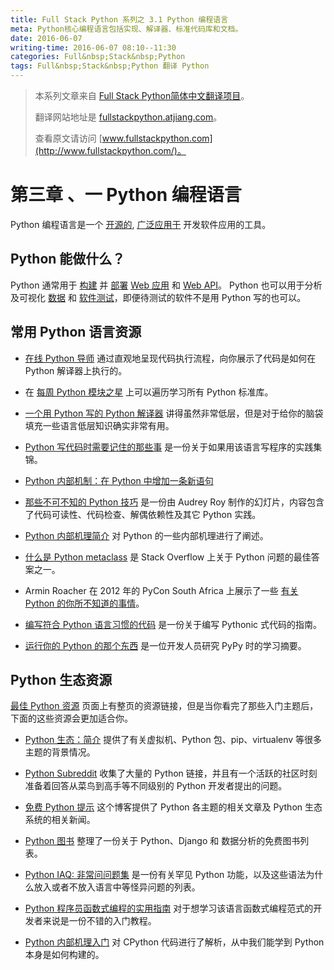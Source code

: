 ```yaml
---
title: Full Stack Python 系列之 3.1 Python 编程语言
meta: Python核心编程语言包括实现、解译器、标准代码库和文档。
date: 2016-06-07
writing-time: 2016-06-07 08:10--11:30
categories: Full&nbsp;Stack&nbsp;Python
tags: Full&nbsp;Stack&nbsp;Python 翻译 Python
---
```


> 本系列文章来自 [Full Stack Python简体中文翻译项目](https://github.com/haiiiiiyun/fullstackpython.cn)。
>
> 翻译网站地址是 [fullstackpython.atjiang.com](http://fullstackpython.atjiang.com)。
>
> 查看原文请访问 [www.fullstackpython.com](http://www.fullstackpython.com/)。

# 第三章 、一 Python 编程语言
Python 编程语言是一个 [开源的](https://www.python.org/downloads/source/), [广泛应用于](http://fullstackpython.atjiang.com/why-use-python.html) 开发软件应用的工具。

## Python 能做什么？
Python 通常用于 [构建](http://fullstackpython.atjiang.com/web-frameworks.html) 并 [部署](http://fullstackpython.atjiang.com/deployment.html) [Web 应用](http://fullstackpython.atjiang.com/web-development.html) 和 [Web API](http://fullstackpython.atjiang.com/application-programming-interfaces.html)。 Python 也可以用于分析及可视化 [数据](http://fullstackpython.atjiang.com/data.html)  和 [软件测试](http://fullstackpython.atjiang.com/testing.html)，即便待测试的软件不是用 Python 写的也可以。

## 常用 Python 语言资源
* [在线 Python 导师](http://www.pythontutor.com/) 通过直观地呈现代码执行流程，向你展示了代码是如何在 Python 解译器上执行的。

* 在 [每周 Python 模块之星](http://pymotw.com/2/index.html) 上可以遍历学习所有 Python 标准库。

* [一个用 Python 写的 Python 解译器](http://aosabook.org/en/500L/a-python-interpreter-written-in-python.html) 讲得虽然非常低层，但是对于给你的脑袋填充一些语言低层知识确实非常有用。

* [Python 写代码时需要记住的那些事](http://satyajit.ranjeev.in/2012/05/17/python-a-few-things-to-remember.html) 是一份关于如果用该语言写程序的实践集锦。

* [Python 内部机制：在 Python 中增加一条新语句](http://eli.thegreenplace.net/2010/06/30/python-internals-adding-a-new-statement-to-python/)

* [那些不可不知的 Python 技巧](http://www.slideshare.net/audreyr/python-tricks-that-you-cant-live-without) 是一份由 Audrey Roy 制作的幻灯片，内容包含了代码可读性、代码检查、解偶依赖性及其它 Python 实践。

* [Python 内部机理简介](http://tech.blog.aknin.name/2010/04/02/pythons-innards-introduction/) 对 Python 的一些内部机理进行了阐述。

* [什么是 Python metaclass](http://stackoverflow.com/questions/100003/what-is-a-metaclass-in-python) 是 Stack Overflow 上关于 Python 问题的最佳答案之一。

* Armin Roacher 在 2012 年的 PyCon South Africa 上展示了一些 [有关 Python 的你所不知道的事情](https://speakerdeck.com/mitsuhiko/didntknow)。

* [编写符合 Python 语言习惯的代码](http://www.jeffknupp.com/blog/2012/10/04/writing-idiomatic-python/) 是一份关于编写 Pythonic 式代码的指南。

* [运行你的 Python 的那个东西](http://ashfall.github.io/blog/2012/10/23/the-thing-that-runs-your-python/) 是一位开发人员研究 PyPy 时的学习摘要。

## Python 生态资源
[最佳 Python 资源](http://fullstackpython.atjiang.com/best-python-resources.html) 页面上有整页的资源链接，但是当你看完了那些入门主题后，下面的这些资源会更加适合你。

* [Python 生态：简介](http://mirnazim.org/writings/python-ecosystem-introduction/) 提供了有关虚拟机、Python 包、pip、virtualenv 等很多主题的背景情况。

* [Python Subreddit](http://www.reddit.com/r/python) 收集了大量的 Python 链接，并且有一个活跃的社区时刻准备着回答从菜鸟到高手等不同级别的 Python 开发者提出的问题。

* [免费 Python 提示](http://freepythontips.wordpress.com/) 这个博客提供了 Python 各主题的相关文章及 Python 生态系统的相关新闻。

* [Python 图书](http://pythonbooks.revolunet.com/) 整理了一份关于 Python、Django 和 数据分析的免费图书列表。

* [Python IAQ: 非常问问题集](http://norvig.com/python-iaq.html) 是一份有关罕见 Python 功能，以及这些语法为什么放入或者不放入语言中等怪异问题的列表。

* [Python 程序员函数式编程的实用指南](https://codesachin.wordpress.com/2016/04/03/a-practical-introduction-to-functional-programming-for-python-coders/) 对于想学习该语言函数式编程范式的开发者来说是一份不错的入门教程。

* [Python 内部机理入门](http://akaptur.com/blog/2014/08/03/getting-started-with-python-internals/) 对 CPython 代码进行了解析，从中我们能学到 Python 本身是如何构建的。


